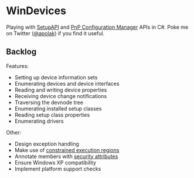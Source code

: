 # WinDevices

Playing with [SetupAPI] and [PnP Configuration Manager] APIs in C#. Poke me on Twitter ([@apolak]) if you find it useful.


## Backlog

Features:

* Setting up device information sets
* Enumerating devices and device interfaces
* Reading and writing device properties
* Receiving device change notifications
* Traversing the devnode tree
* Enumerating installed setup classes
* Reading setup class properties
* Enumerating drivers

Other:

* Design exception handling
* Make use of [constrained execution regions]
* Annotate members with [security attributes]
* Ensure Windows XP compatibility
* Implement platform support checks


[SetupAPI]: http://msdn.microsoft.com/en-us/library/windows/hardware/ff550897.aspx
[PnP Configuration Manager]: http://msdn.microsoft.com/pl-pl/library/windows/hardware/ff549717.aspx
[@apolak]: https://twitter.com/apolak
[constrained execution regions]: http://msdn.microsoft.com/en-us/library/ms228973.aspx
[security attributes]: http://msdn.microsoft.com/en-us/library/dd233102.aspx
